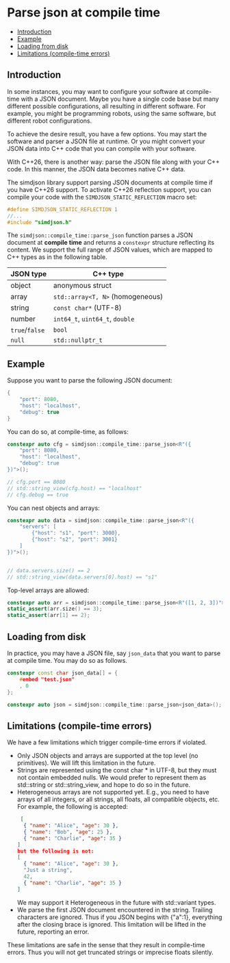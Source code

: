 # Parse json at compile time
   * [Introduction](#introduction)
   * [Example](#example)
   * [Loading from disk](#loading-from-disk)
   * [Limitations (compile-time errors)](#limitations-compile-time-errors)


## Introduction
In some instances, you may want to configure your software at compile-time with a JSON document.
Maybe you have a single code base but many different possible configurations, all resulting in
different software. For example, you might be programming robots, using the same software, but
different robot configurations.

To achieve the desire result, you have a few options. You may start the software and parser a
JSON file at runtime. Or you might convert your JSON data into C++ code that you can compile with
your software.

With C++26, there is another way: parse the JSON file along with your C++ code. In this manner,
the JSON data becomes native C++ data.

The simdjson library support parsing JSON documents at compile time if you have C++26 support. To
activate C++26 reflection support, you can compile
your code with the `SIMDJSON_STATIC_REFLECTION` macro set:

```cpp
#define SIMDJSON_STATIC_REFLECTION 1
//...
#include "simdjson.h"
```

The `simdjson::compile_time::parse_json` function parses a JSON document at **compile time** and returns a `constexpr` structure reflecting its content. We support the full range of JSON values, which are mapped to C++ types as in
the following table.


| JSON type      | C++ type                         |
|----------------|----------------------------------|
| object         | anonymous struct                 |
| array          | `std::array<T, N>` (homogeneous) |
| string         | `const char*` (UTF-8)            |
| number         | `int64_t`, `uint64_t`, `double`  |
| `true`/`false` | `bool`                           |
| `null`         | `std::nullptr_t`                 |

## Example

Suppose you want to parse the following JSON document:

```cpp
{
    "port": 8080,
    "host": "localhost",
    "debug": true
}
```

You can do so, at compile-time, as follows:


```cpp
constexpr auto cfg = simdjson::compile_time::parse_json<R"({
    "port": 8080,
    "host": "localhost",
    "debug": true
})">();

// cfg.port == 8080
// std::string_view(cfg.host) == "localhost"
// cfg.debug == true
```

You can nest objects and arrays:

```cpp
constexpr auto data = simdjson::compile_time::parse_json<R"({
    "servers": [
        {"host": "s1", "port": 3000},
        {"host": "s2", "port": 3001}
    ]
})">();


// data.servers.size() == 2
// std::string_view(data.servers[0].host) == "s1"
```

Top-level arrays are allowed:

```cpp
constexpr auto arr = simdjson::compile_time::parse_json<R"([1, 2, 3])">();
static_assert(arr.size() == 3);
static_assert(arr[1] == 2);
```

## Loading from disk

In practice, you may have a JSON file, say `json_data` that you want to parse
at compile time. You may do so as follows.

```c++
constexpr const char json_data[] = {
    #embed "test.json"
    , 0
};

constexpr auto json = simdjson::compile_time::parse_json<json_data>();
```


## Limitations (compile-time errors)

We have a few limitations which trigger compile-time errors if violated.


- Only JSON objects and arrays are supported at the top level (no primitives).
  We will lift this limitation in the future.
- Strings are represented using the const char * in UTF-8, but they must not
  contain embedded nulls. We would prefer to represent them as std::string or
  std::string_view, and hope to do so in the future.
- Heterogeneous arrays are not supported yet. E.g., you need to have arrays of
  all integers, or all strings, all floats, all compatible objects, etc.
  For example, the following is accepted:
  ```json
   [
    { "name": "Alice", "age": 30 },
    { "name": "Bob", "age": 25 },
    { "name": "Charlie", "age": 35 }
  ]
  but the following is not:
  [
    { "name": "Alice", "age": 30 },
    "Just a string",
    42,
    { "name": "Charlie", "age": 35 }
  ]
  ```
  We may support it Heterogeneous in the future with std::variant types.
- We parse the first JSON document encountered in the string. Trailing
  characters are ignored. Thus if you JSON begins with {"a":1}, everything
  after the closing brace is ignored. This limitation will be lifted in the future,
  reporting an error.

These limitations are safe in the sense that they result in compile-time errors.
Thus you will not get truncated strings or imprecise floats silently.


